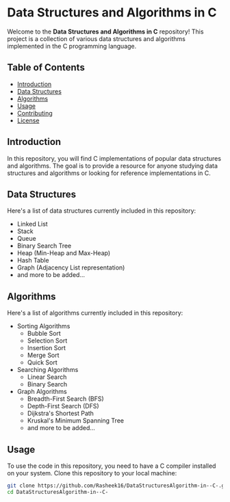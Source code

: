 # Data Structures and Algorithms in C

Welcome to the **Data Structures and Algorithms in C** repository! This project is a collection of various data structures and algorithms implemented in the C programming language.

## Table of Contents

- [Introduction](#introduction)
- [Data Structures](#data-structures)
- [Algorithms](#algorithms)
- [Usage](#usage)
- [Contributing](#contributing)
- [License](#license)

## Introduction

In this repository, you will find C implementations of popular data structures and algorithms. The goal is to provide a resource for anyone studying data structures and algorithms or looking for reference implementations in C.

## Data Structures

Here's a list of data structures currently included in this repository:

- Linked List
- Stack
- Queue
- Binary Search Tree
- Heap (Min-Heap and Max-Heap)
- Hash Table
- Graph (Adjacency List representation)
- and more to be added...

## Algorithms

Here's a list of algorithms currently included in this repository:

- Sorting Algorithms
  - Bubble Sort
  - Selection Sort
  - Insertion Sort
  - Merge Sort
  - Quick Sort
- Searching Algorithms
  - Linear Search
  - Binary Search
- Graph Algorithms
  - Breadth-First Search (BFS)
  - Depth-First Search (DFS)
  - Dijkstra's Shortest Path
  - Kruskal's Minimum Spanning Tree
  - and more to be added...

## Usage

To use the code in this repository, you need to have a C compiler installed on your system. Clone this repository to your local machine:

```bash
git clone https://github.com/Rasheek16/DataStructuresAlgorithm-in--C-.git
cd DataStructuresAlgorithm-in--C-
